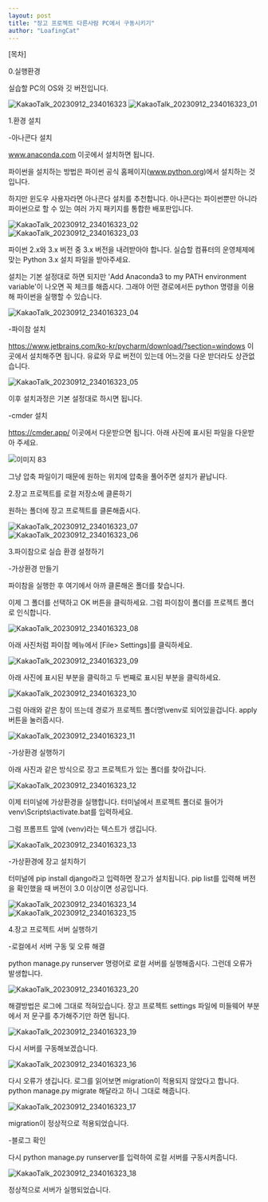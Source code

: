 ```yaml
---
layout: post
title: "장고 프로젝트 다른사람 PC에서 구동시키기"
author: "LoafingCat"
---
```



[목차]

0.실행환경

실습할 PC의 OS와 깃 버전입니다.

![KakaoTalk_20230912_234016323](https://github.com/Loafingcat/Django/assets/98324619/07121640-a64d-429c-8358-10b6b53142da)
![KakaoTalk_20230912_234016323_01](https://github.com/Loafingcat/Django/assets/98324619/2cf59f46-7e44-4930-81c3-2f11fcc2336e)


1.환경 설치

-아나콘다 설치

www.anaconda.com 이곳에서 설치하면 됩니다.

파이썬을 설치하는 방법은 파이썬 공식 홈페이지(www.python.org)에서 설치하는 것입니다.

하지만 윈도우 사용자라면 아나콘다 설치를 추천합니다. 아나콘다는 파이썬뿐만 아니라 파이썬으로 할 수 있는 여러 가지 패키지를 통합한 배포판입니다.

![KakaoTalk_20230912_234016323_02](https://github.com/Loafingcat/Django/assets/98324619/9a44f3b2-7d3e-44ca-8c3e-7430442e487b)
![KakaoTalk_20230912_234016323_03](https://github.com/Loafingcat/Django/assets/98324619/7639dcd3-5795-4eac-a970-9328d1d4bc13)


파이썬 2.x와 3.x 버전 중 3.x 버전을 내려받아야 합니다. 실습할 컴퓨터의 운영체제에 맞는 Python 3.x 설치 파일을 받아주세요.

설치는 기본 설정대로 하면 되지만 'Add Anaconda3 to my PATH environment variable'이 나오면 꼭 체크를 해줍시다. 그래야 어떤 경로에서든 python 명령을 이용해 파이썬을 실행할 수 있습니다.

![KakaoTalk_20230912_234016323_04](https://github.com/Loafingcat/Django/assets/98324619/e15c6eae-d710-4ef7-935f-84bda6497890)


-파이참 설치

https://www.jetbrains.com/ko-kr/pycharm/download/?section=windows 이곳에서 설치해주면 됩니다. 유료와 무료 버전이 있는데
어느것을 다운 받더라도 상관없습니다.

![KakaoTalk_20230912_234016323_05](https://github.com/Loafingcat/Django/assets/98324619/e0d213cc-e2c8-4d14-a314-24c3875d4de9)


이후 설치과정은 기본 설정대로 하시면 됩니다.

-cmder 설치

https://cmder.app/ 이곳에서 다운받으면 됩니다. 아래 사진에 표시된 파일을 다운받아 주세요.

![이미지 83](https://github.com/Loafingcat/Django/assets/98324619/575238b6-694f-4b2f-8858-93536e4137b8)


그냥 압축 파일이기 때문에 원하는 위치에 압축을 풀어주면 설치가 끝납니다.

2.장고 프로젝트를 로컬 저장소에 클론하기

원하는 폴더에 장고 프로젝트를 클론해줍시다.

![KakaoTalk_20230912_234016323_07](https://github.com/Loafingcat/Django/assets/98324619/03bb4f64-de79-428f-9c5a-ded1b5fc76e4)
![KakaoTalk_20230912_234016323_06](https://github.com/Loafingcat/Django/assets/98324619/d3f8c066-bcd9-4e59-9407-c93b86e204cf)


3.파이참으로 실습 환경 설정하기

-가상환경 만들기

파이참을 실행한 후 여기에서 아까 클론해온 폴더를 찾습니다.

이제 그 폴더를 선택하고 OK 버튼을 클릭하세요. 그럼 파이참이 폴더를 프로젝트 폴더로 인식합니다.

![KakaoTalk_20230912_234016323_08](https://github.com/Loafingcat/Django/assets/98324619/d854b6ce-00ad-4391-a6dc-7287ff55c440)


아래 사진처럼 파이참 메뉴에서 [File> Settings]를 클릭하세요.

![KakaoTalk_20230912_234016323_09](https://github.com/Loafingcat/Django/assets/98324619/1d32a5ae-ee73-4b87-ba48-45c9a56b68c8)


아래 사진에 표시된 부분을 클릭하고 두 번째로 표시된 부분을 클릭하세요.

![KakaoTalk_20230912_234016323_10](https://github.com/Loafingcat/Django/assets/98324619/4047f59e-897e-43d7-b30b-ae74908cda14)


그럼 아래와 같은 창이 뜨는데 경로가 프로젝트 폴더명\venv로 되어있을겁니다. apply 버튼을 눌러줍시다.

![KakaoTalk_20230912_234016323_11](https://github.com/Loafingcat/Django/assets/98324619/51119c15-41ad-49b7-ab1f-97f464eb83d3)



-가상환경 실행하기

아래 사진과 같은 방식으로 장고 프로젝트가 있는 폴더를 찾아갑니다.

![KakaoTalk_20230912_234016323_12](https://github.com/Loafingcat/Django/assets/98324619/09026718-ad1f-421f-9f2d-37d3ad6a724d)


이제 터미널에 가상환경을 실행합니다. 터미널에서 프로젝트 폴더로 들어가 venv\Scripts\activate.bat를 입력하세요.

그럼 프롬프트 앞에 (venv)라는 텍스트가 생깁니다.

![KakaoTalk_20230912_234016323_13](https://github.com/Loafingcat/Django/assets/98324619/d137fd89-34e0-434a-a645-edd142729d5e)


-가상환경에 장고 설치하기

터미널에 pip install django라고 입력하면 장고가 설치됩니다. pip list를 입력해 버전을 확인했을 때 버전이 3.0 이상이면 성공입니다.

![KakaoTalk_20230912_234016323_14](https://github.com/Loafingcat/Django/assets/98324619/03ea804f-f9ac-43c0-92ad-a8aa36ca352d)
![KakaoTalk_20230912_234016323_15](https://github.com/Loafingcat/Django/assets/98324619/134523ad-f729-4f2b-b167-ac71915d1aef)


4.장고 프로젝트 서버 실행하기

-로컬에서 서버 구동 및 오류 해결

python manage.py runserver 명령어로 로컬 서버를 실행해줍시다. 그런데 오류가 발생합니다. 

![KakaoTalk_20230912_234016323_20](https://github.com/Loafingcat/Django/assets/98324619/ac1aa612-7d97-4519-8ac1-b2625bf99fb7)

해결방법은 로그에 그대로 적혀있습니다. 장고 프로젝트 settings 파일에 미들웨어 부분에서 저 문구를 추가해주기만 하면 됩니다.

![KakaoTalk_20230912_234016323_19](https://github.com/Loafingcat/Django/assets/98324619/038c2fe3-086c-4c31-ba3e-7977c1295b9f)

다시 서버를 구동해보겠습니다.

![KakaoTalk_20230912_234016323_16](https://github.com/Loafingcat/Django/assets/98324619/f60af9e6-1e43-4fef-a922-a9a3356da64b)

다시 오류가 생깁니다. 로그를 읽어보면 migration이 적용되지 않았다고 합니다. python manage.py migrate 해달라고 하니 그대로 해줍니다.

![KakaoTalk_20230912_234016323_17](https://github.com/Loafingcat/Django/assets/98324619/8d752370-87dd-49df-b56b-18eef3b72454)

migration이 정상적으로 적용되었습니다.

-블로그 확인

다시 python manage.py runserver를 입력하여 로컬 서버를 구동시켜줍니다.

![KakaoTalk_20230912_234016323_18](https://github.com/Loafingcat/Django/assets/98324619/979d7c0e-799b-45e9-b177-74667ca7aa48)


정상적으로 서버가 실행되었습니다.













